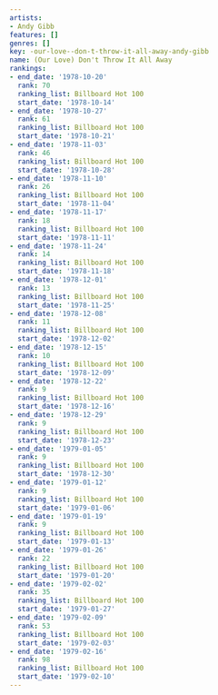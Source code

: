 ```yaml
---
artists:
- Andy Gibb
features: []
genres: []
key: -our-love--don-t-throw-it-all-away-andy-gibb
name: (Our Love) Don't Throw It All Away
rankings:
- end_date: '1978-10-20'
  rank: 70
  ranking_list: Billboard Hot 100
  start_date: '1978-10-14'
- end_date: '1978-10-27'
  rank: 61
  ranking_list: Billboard Hot 100
  start_date: '1978-10-21'
- end_date: '1978-11-03'
  rank: 46
  ranking_list: Billboard Hot 100
  start_date: '1978-10-28'
- end_date: '1978-11-10'
  rank: 26
  ranking_list: Billboard Hot 100
  start_date: '1978-11-04'
- end_date: '1978-11-17'
  rank: 18
  ranking_list: Billboard Hot 100
  start_date: '1978-11-11'
- end_date: '1978-11-24'
  rank: 14
  ranking_list: Billboard Hot 100
  start_date: '1978-11-18'
- end_date: '1978-12-01'
  rank: 13
  ranking_list: Billboard Hot 100
  start_date: '1978-11-25'
- end_date: '1978-12-08'
  rank: 11
  ranking_list: Billboard Hot 100
  start_date: '1978-12-02'
- end_date: '1978-12-15'
  rank: 10
  ranking_list: Billboard Hot 100
  start_date: '1978-12-09'
- end_date: '1978-12-22'
  rank: 9
  ranking_list: Billboard Hot 100
  start_date: '1978-12-16'
- end_date: '1978-12-29'
  rank: 9
  ranking_list: Billboard Hot 100
  start_date: '1978-12-23'
- end_date: '1979-01-05'
  rank: 9
  ranking_list: Billboard Hot 100
  start_date: '1978-12-30'
- end_date: '1979-01-12'
  rank: 9
  ranking_list: Billboard Hot 100
  start_date: '1979-01-06'
- end_date: '1979-01-19'
  rank: 9
  ranking_list: Billboard Hot 100
  start_date: '1979-01-13'
- end_date: '1979-01-26'
  rank: 22
  ranking_list: Billboard Hot 100
  start_date: '1979-01-20'
- end_date: '1979-02-02'
  rank: 35
  ranking_list: Billboard Hot 100
  start_date: '1979-01-27'
- end_date: '1979-02-09'
  rank: 53
  ranking_list: Billboard Hot 100
  start_date: '1979-02-03'
- end_date: '1979-02-16'
  rank: 98
  ranking_list: Billboard Hot 100
  start_date: '1979-02-10'
---
```


